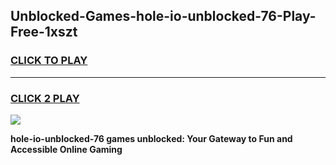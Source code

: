 
## Unblocked-Games-hole-io-unblocked-76-Play-Free-1xszt
<h3>
<a href="https://premium76.site?title=hole-io-unblocked-76&ref=21A">CLICK TO PLAY</a></h3>
<hr>

<h3>
<a href="https://premium76.site?title=hole-io-unblocked-76&ref=21A">CLICK 2 PLAY</a>
  
</h3>

<a href="https://premium76.site?title=hole-io-unblocked-76&ref=21A"><img src="https://clearcache.store/games.png"></a>


**hole-io-unblocked-76 games unblocked: Your Gateway to Fun and Accessible Online Gaming**
